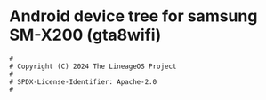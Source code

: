 # Android device tree for samsung SM-X200 (gta8wifi)

```
#
# Copyright (C) 2024 The LineageOS Project
#
# SPDX-License-Identifier: Apache-2.0
#
```
